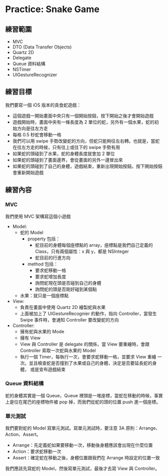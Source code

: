 # Practice: Snake Game

<script async class="speakerdeck-embed"
data-id="beb706e0e3fc01304bd50ad3499c6df2"
data-ratio="1.2994923857868"
src="//speakerdeck.com/assets/embed.js"></script>

## 練習範圍

- MVC
- DTO (Data Transfer Objects)
- Quartz 2D
- Delegate
- Queue 資料結構
- NSTimer
- UIGestureRecognizer

## 練習目標

我們要寫一個 iOS 版本的貪食蛇遊戲：

- 這個遊戲一開始畫面中央只有一個開始按鈕，按下開始之後才會開始遊戲
- 遊戲開始時，畫面中央有一條長度為 2 單位的蛇，另外有一個水果，蛇的初
  始方向是往左方走
- 每格 0.5 秒蛇會移動一格
- 我們可以用 swipe 手勢改變蛇的方向，但蛇只能夠往左右轉。也就是，當蛇
  在往左方走的時候，只有往上或往下的 swipe 手勢有用
- 如果蛇的頭碰到了水果，蛇的身體長度就會加 2 單位
- 如果蛇的頭碰到了畫面邊界，會從畫面的另外一邊冒出來
- 如果蛇的頭碰到了自己的身體，遊戲結束，重新出現開始按鈕。按下開始按鈕
  會重新開始遊戲

## 練習內容

### MVC

我們使用 MVC 架構寫這個小遊戲

- Model:
  	- 蛇的 Model
		- property 包括：
		  - 蛇目前的身體每個座標點的 array，座標點是我們自己定義的
            Class，只有兩個屬性：x 與 y，都是 NSInteger
		  - 蛇目前的行進方向
		- method 包括：
		  - 要求蛇移動一格
		  - 要求蛇增加長度
		  - 詢問蛇現在頭是否碰到自己的身體
		  - 詢問蛇的頭是否剛好碰到某個點
  - 水果：就只是一個座標點
- View:
  - 負責在畫面中使用 Quartz 2D 繪製蛇與水果
  - 上面被加上了 UIGestureRecognier 的動作，指向 Controller，當發生
	Swipe 事件時，會通知 Controller 要改變蛇的方向
- Controller:
  - 擁有蛇與水果的 Mode
  - 擁有 View
  - View 與 Controller 是 delegate 的關係，當 View 要重繪時，會跟
	Controller 索取一次蛇與水果的 Model
  - 執行一個 Timer，每執行一次，會要求蛇移動一格，並要求 View 重繪
	一次。並且檢查蛇是否撞到了水果或自己的身體，決定是否要延長蛇的身體，
	或是宣布遊戲結束

### Queue 資料結構

蛇的身體其實是一個 Queue，Queue 裡頭是一堆座標，當蛇在移動的時候，事實
上是位在尾巴的座標物件被 pop 掉，而我們從蛇的頭的位置 push 進一個座標。

### 單元測試

我們要對蛇的 Model 寫單元測試。寫單元測試時，要注意 3A 原則：Arrange、
Action、Assert。

- Arrange：先定義蛇如果要移動一次，移動後身體應該會出現在什麼位置
- Action：要求蛇移動一次
- Assert：確定蛇在移動之後，身體位置跟我們在 Arrange 時設定的位置一致

我們應該先寫蛇的 Model，然後寫單元測試，最後才去寫 View 與 Controller。
